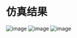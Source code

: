 # 仿真结果



![image](https://user-images.githubusercontent.com/127192970/224009272-2b0c9153-a1de-4313-bd8c-38a268c267fb.png)
![image](https://user-images.githubusercontent.com/127192970/224009359-efb136f5-b902-488e-8089-5402fd5ab1b2.png)
![image](https://user-images.githubusercontent.com/127192970/224009394-c79332e8-0395-4ab0-b523-926a01bfae64.png)
